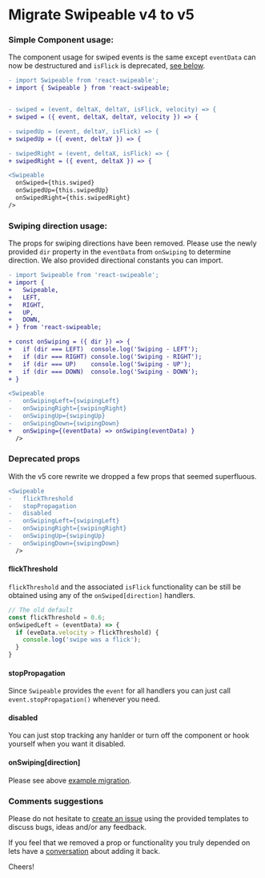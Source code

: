 Migrate Swipeable v4 to v5
=========================

### Simple Component usage:
The component usage for swiped events is the same except `eventData` can now be destructured and `isFlick` is deprecated, [see below](#flickThreshold).
```diff
- import Swipeable from 'react-swipeable';
+ import { Swipeable } from 'react-swipeable;


- swiped = (event, deltaX, deltaY, isFlick, velocity) => {
+ swiped = ({ event, deltaX, deltaY, velocity }) => {

- swipedUp = (event, deltaY, isFlick) => {
+ swipedUp = ({ event, deltaY }) => {

- swipedRight = (event, deltaX, isFlick) => {
+ swipedRight = ({ event, deltaX }) => {

<Swipeable
  onSwiped={this.swiped}
  onSwipedUp={this.swipedUp}
  onSwipedRight={this.swipedRight}
/>
```

### Swiping direction usage:
The props for swiping directions have been removed. Please use the newly provided `dir` property in the `eventData` from `onSwiping` to determine direction. We also provided directional constants you can import.
```diff
- import Swipeable from 'react-swipeable';
+ import {
+   Swipeable,
+   LEFT,
+   RIGHT,
+   UP,
+   DOWN,
+ } from 'react-swipeable;

+ const onSwiping = ({ dir }) => {
+   if (dir === LEFT)  console.log('Swiping - LEFT');
+   if (dir === RIGHT) console.log('Swiping - RIGHT');
+   if (dir === UP)    console.log('Swiping - UP');
+   if (dir === DOWN)  console.log('Swiping - DOWN');
+ }

<Swipeable
-   onSwipingLeft={swipingLeft}
-   onSwipingRight={swipingRight}
-   onSwipingUp={swipingUp}
-   onSwipingDown={swipingDown}
+   onSwiping={(eventData) => onSwiping(eventData) }
  />
```

### Deprecated props
With the v5 core rewrite we dropped a few props that seemed superfluous.

```diff
<Swipeable
-   flickThreshold
-   stopPropagation
-   disabled
-   onSwipingLeft={swipingLeft}
-   onSwipingRight={swipingRight}
-   onSwipingUp={swipingUp}
-   onSwipingDown={swipingDown}
  />
```
#### flickThreshold
`flickThreshold` and the associated `isFlick` functionality can be still be obtained using any of the `onSwiped[direction]` handlers.
```js
// The old default
const flickThreshold = 0.6;
onSwipedLeft = (eventData) => {
  if (eveData.velocity > flickThreshold) {
    console.log('swipe was a flick');
  }
}
```

#### stopPropagation
Since `Swipeable` provides the `event` for all handlers you can just call `event.stopPropagation()` whenever you need.

#### disabled
You can just stop tracking any hanlder or turn off the component or hook yourself when you want it disabled.

#### onSwiping[direction]
Please see above [example migration](#swiping-direction-usage).

### Comments suggestions
Please do not hesitate to [create an issue](https://github.com/dogfessional/react-swipeable/issues/new) using the provided templates to discuss bugs, ideas and/or any feedback.

If you feel that we removed a prop or functionality you truly depended on lets have a [conversation](https://github.com/dogfessional/react-swipeable/issues/new) about adding it back.

Cheers!
